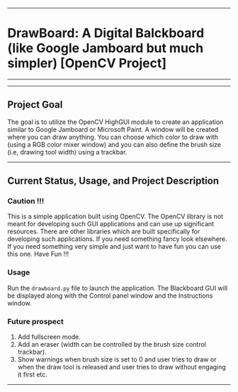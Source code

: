 --------------------------------------------------
# DrawBoard: A Digital Balckboard (like Google Jamboard but much simpler) [OpenCV Project]
----------------------------------------------

----------------------------------------
## Project Goal

The goal is to utilize the OpenCV HighGUI module to create an application similar to Google Jamboard or Microsoft Paint. A window will be created where you can draw anything. You can choose which color to draw with (using a RGB color mixer window) and you can also define the brush size (i.e, drawing tool width) using a trackbar. 

-----------------------------------------------

## Current Status, Usage, and Project Description

### Caution !!!

This is a simple application built using OpenCV. The OpenCV library is not meant for developing such GUI applications and can use up significant resources. There are other libraries which are built specifically for developing such applications. If you need something fancy look elsewhere. If you need something very simple and just want to have fun you can use this one. Have Fun !!! 

### Usage
Run the `drawboard.py` file to launch the application. The Blackboard GUI will be displayed along with the Control panel window and the Instructions window.


### Future prospect
1. Add fullscreen mode.
2. Add an eraser (width can be controlled by the brush size control trackbar).
3. Show warnings when brush size is set to 0 and user tries to draw or when the draw tool is released and user tries to draw without engaging it first etc.
-----------------------------------------------------
